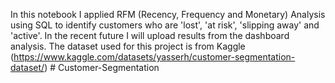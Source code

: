 In this notebook I applied RFM (Recency, Frequency and Monetary) Analysis using SQL to identify customers who are 'lost', 'at risk', 'slipping away' and 'active'. In the recent future I will upload results from the dashboard analysis.
The dataset used for this project is from Kaggle (https://www.kaggle.com/datasets/yasserh/customer-segmentation-dataset/) # Customer-Segmentation
